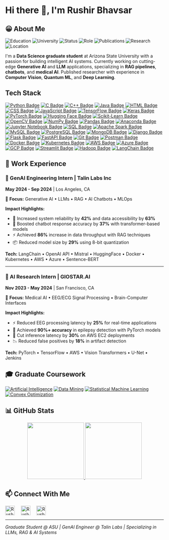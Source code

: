 # Hi there 👋, I'm Rushir Bhavsar

## 😀 About Me

![Education](https://img.shields.io/badge/Education-M.S.%20Data%20Science%20%26%20Analytics-blue?style=for-the-badge)
![University](https://img.shields.io/badge/University-Arizona%20State%20University-maroon?style=for-the-badge)
![Status](https://img.shields.io/badge/Status-Graduate%20Student%20(2023--2025)-success?style=for-the-badge)
![Role](https://img.shields.io/badge/Role-GenAI%20Engineering%20Intern%20%40%20Talin%20Labs-critical?style=for-the-badge)
![Publications](https://img.shields.io/badge/Publications-IEEE%20Access%20%7C%20Conferences-blueviolet?style=for-the-badge)
![Research](https://img.shields.io/badge/Research-GenAI%20%7C%20LLMs%20%7C%20RAG%20%7C%20Medical%20AI-yellow?style=for-the-badge)
![Location](https://img.shields.io/badge/Location-Tempe%2C%20Arizona-red?style=for-the-badge)

I'm a **Data Science graduate student** at Arizona State University with a passion for building intelligent AI systems. Currently working on cutting-edge **Generative AI** and **LLM** applications, specializing in **RAG pipelines**, **chatbots**, and **medical AI**. Published researcher with experience in **Computer Vision**, **Quantum ML**, and **Deep Learning**.

## Tech Stack

[![Python Badge](https://img.shields.io/badge/Python-FFD43B?style=for-the-badge&logo=python&logoColor=darkgreen)](https://www.python.org/)
[![C Badge](https://img.shields.io/badge/c-%2300599C.svg?style=for-the-badge&logo=c&logoColor=white)](https://en.wikipedia.org/wiki/C_(programming_language))
[![C++ Badge](https://img.shields.io/badge/C++-00599C?style=for-the-badge&logo=c%2B%2B&logoColor=white)](https://isocpp.org/)
[![Java Badge](https://img.shields.io/badge/Java-ED8B00?style=for-the-badge&logo=java&logoColor=white)](https://www.oracle.com/java/technologies/)
[![HTML Badge](https://img.shields.io/badge/HTML5-E34F26?style=for-the-badge&logo=html5&logoColor=white)](https://www.w3schools.com/html/)
[![CSS Badge](https://img.shields.io/badge/CSS-239120?&style=for-the-badge&logo=css3&logoColor=white)](https://www.w3schools.com/css/)
[![JavaScript Badge](https://img.shields.io/badge/JavaScript-F7DF1E?style=for-the-badge&logo=javascript&logoColor=black)](https://developer.mozilla.org/en-US/docs/Web/JavaScript)
[![TensorFlow Badge](https://img.shields.io/badge/TensorFlow-FF6F00?style=for-the-badge&logo=tensorflow&logoColor=white)](https://www.tensorflow.org/)
[![Keras Badge](https://img.shields.io/badge/Keras-D00000?style=for-the-badge&logo=keras&logoColor=white)](https://keras.io/)
[![PyTorch Badge](https://img.shields.io/badge/PyTorch-EE4C2C?style=for-the-badge&logo=pytorch&logoColor=white)](https://pytorch.org/)
[![Hugging Face Badge](https://img.shields.io/badge/Hugging%20Face-FFCA28?style=for-the-badge&logo=huggingface&logoColor=black)](https://huggingface.co/)
[![Scikit-Learn Badge](https://img.shields.io/badge/Scikit%20Learn-F7931E?style=for-the-badge&logo=scikit-learn&logoColor=white)](https://scikit-learn.org/)
[![OpenCV Badge](https://img.shields.io/badge/OpenCV-5C3EE8?style=for-the-badge&logo=opencv&logoColor=white)](https://opencv.org/)
[![NumPy Badge](https://img.shields.io/badge/Numpy-013243?style=for-the-badge&logo=numpy&logoColor=white)](https://numpy.org/)
[![Pandas Badge](https://img.shields.io/badge/Pandas-150458?style=for-the-badge&logo=pandas&logoColor=white)](https://pandas.pydata.org/)
[![Anaconda Badge](https://img.shields.io/badge/Anaconda-44A833?style=for-the-badge&logo=anaconda&logoColor=white)](https://www.anaconda.com/)
[![Jupyter Notebook Badge](https://img.shields.io/badge/Jupyter%20Notebook-F37626?style=for-the-badge&logo=jupyter&logoColor=white)](https://jupyter.org/)
[![SQL Badge](https://img.shields.io/badge/SQL-336791?style=for-the-badge&logo=postgresql&logoColor=white)](https://www.postgresql.org/)
[![Apache Spark Badge](https://img.shields.io/badge/Apache%20Spark-E25A1C?style=for-the-badge&logo=apachespark&logoColor=white)](https://spark.apache.org/)
[![MySQL Badge](https://img.shields.io/badge/MySQL-4479A1?style=for-the-badge&logo=mysql&logoColor=white)](https://www.mysql.com/)
[![PostgreSQL Badge](https://img.shields.io/badge/PostgreSQL-336791?style=for-the-badge&logo=postgresql&logoColor=white)](https://www.postgresql.org/)
[![MongoDB Badge](https://img.shields.io/badge/MongoDB-47A248?style=for-the-badge&logo=mongodb&logoColor=white)](https://www.mongodb.com/)
[![Django Badge](https://img.shields.io/badge/django-%23092E20.svg?style=for-the-badge&logo=django&logoColor=white)](https://www.djangoproject.com/)
[![Flask Badge](https://img.shields.io/badge/flask-%23000.svg?style=for-the-badge&logo=flask&logoColor=white)](https://flask.palletsprojects.com/en/2.0.x/)
[![FastAPI Badge](https://img.shields.io/badge/FastAPI-009688?style=for-the-badge&logo=fastapi&logoColor=white)](https://fastapi.tiangolo.com/)
[![Git Badge](https://img.shields.io/badge/Git-F05032?style=for-the-badge&logo=git&logoColor=white)](https://git-scm.com/)
[![Postman Badge](https://img.shields.io/badge/Postman-FF6C37?style=for-the-badge&logo=postman&logoColor=white)](https://www.postman.com/)
[![Docker Badge](https://img.shields.io/badge/Docker-2496ED?style=for-the-badge&logo=docker&logoColor=white)](https://www.docker.com/)
[![Kubernetes Badge](https://img.shields.io/badge/Kubernetes-326CE5?style=for-the-badge&logo=kubernetes&logoColor=white)](https://kubernetes.io/)
[![AWS Badge](https://img.shields.io/badge/AWS-232F3E?style=for-the-badge&logo=amazonaws&logoColor=white)](https://aws.amazon.com/)
[![Azure Badge](https://img.shields.io/badge/Azure-0078D4?style=for-the-badge&logo=microsoftazure&logoColor=white)](https://azure.microsoft.com/)
[![GCP Badge](https://img.shields.io/badge/GCP-4285F4?style=for-the-badge&logo=googlecloud&logoColor=white)](https://cloud.google.com/)
[![Streamlit Badge](https://img.shields.io/badge/Streamlit-FF4B4B?style=for-the-badge&logo=streamlit&logoColor=white)](https://streamlit.io/)
[![Hadoop Badge](https://img.shields.io/badge/Hadoop-66CCFF?style=for-the-badge&logo=apachehadoop&logoColor=black)](https://hadoop.apache.org/)
[![LangChain Badge](https://img.shields.io/badge/LangChain-2E8B57?style=for-the-badge)](https://langchain.com/)

## 💼 Work Experience

### 🤖 GenAI Engineering Intern | Talin Labs Inc
**May 2024 - Sep 2024** | Los Angeles, CA

🎯 **Focus:** Generative AI • LLMs • RAG • AI Chatbots • MLOps

**Impact Highlights:**
- 🚀 Increased system reliability by **42%** and data accessibility by **63%**
- 🤖 Boosted chatbot response accuracy by **37%** with transformer-based models
- ⚡ Achieved **86%** increase in data throughput with RAG techniques
- 📦 Reduced model size by **29%** using 8-bit quantization

**Tech:** LangChain • OpenAI API • Mistral • HuggingFace • Docker • Kubernetes • AWS • Azure • Sentence-BERT

---

### 🧠 AI Research Intern | GIOSTAR.AI
**Nov 2023 - May 2024** | San Francisco, CA

🎯 **Focus:** Medical AI • EEG/ECG Signal Processing • Brain-Computer Interfaces

**Impact Highlights:**
- ⚡ Reduced EEG processing latency by **25%** for real-time applications
- 🎯 Achieved **90%+ accuracy** in epilepsy detection with PyTorch models
- 🚀 Cut inference latency by **30%** on AWS EC2 deployments
- 📉 Reduced false positives by **18%** in artifact detection

**Tech:** PyTorch • TensorFlow • AWS • Vision Transformers • U-Net • Jenkins

## 🎓 Graduate Coursework

[![Artificial Intelligence](https://img.shields.io/badge/Artificial_Intelligence-FF6B6B?style=for-the-badge&logo=brain&logoColor=white)](https://www.asu.edu/)
[![Data Mining](https://img.shields.io/badge/Data_Mining-4ECDC4?style=for-the-badge&logo=databricks&logoColor=white)](https://www.asu.edu/)
[![Statistical Machine Learning](https://img.shields.io/badge/Statistical_Machine_Learning-95E1D3?style=for-the-badge&logo=scipy&logoColor=white)](https://www.asu.edu/)
[![Convex Optimization](https://img.shields.io/badge/Convex_Optimization-F38181?style=for-the-badge&logo=wolframmathematica&logoColor=white)](https://www.asu.edu/)

## 📊 GitHub Stats

<p align="center">
  <a href="https://github.com/rushirb2001">
    <img height="180em" src="https://github-readme-stats.vercel.app/api?username=rushirb2001&show_icons=true&theme=radical&include_all_commits=true&count_private=true"/>
    <img height="180em" src="https://github-readme-stats.vercel.app/api/top-langs/?username=rushirb2001&layout=compact&langs_count=8&theme=radical"/>
  </a>
</p>

## 📫 Connect With Me

[<img align="center" alt="Rushir Bhavsar | LinkedIn" height="30px" src="https://cdn-icons-png.flaticon.com/512/3536/3536505.png"/>](https://www.linkedin.com/in/rushir-bhavsar/) &nbsp; &nbsp; [<img align="center" alt="Rushir Bhavsar | Mail" height="30px" src="https://cdn-icons-png.flaticon.com/512/732/732200.png"/>](mailto:bhavsarrushir@gmail.com) &nbsp; &nbsp; [<img align="center" alt="Rushir Bhavsar | GitHub" height="30px" src="https://cdn-icons-png.flaticon.com/512/733/733553.png"/>](https://github.com/rushirb2001)

---
*Graduate Student @ ASU | GenAI Engineer @ Talin Labs | Specializing in LLMs, RAG & AI Systems*